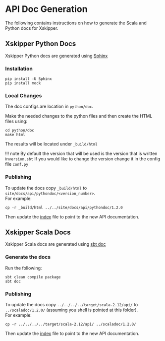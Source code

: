 <!--
 -- Copyright 2021 IBM Corp.
 -- SPDX-License-Identifier: Apache-2.0
 -->

# API Doc Generation

The following contains instructions on how to generate the Scala and Python docs for Xskipper.

## Xskipper Python Docs

Xskipper Python docs are generated using [Sphinx](https://www.sphinx-doc.org/en/master/)

### Installation

```
pip install -U Sphinx
pip install mock
```

### Local Changes

The doc configs are location in `python/doc`.

Make the needed changes to the python files and then create the HTML files using:

```
cd python/doc
make html
```

The results will be located under `_build/html`

!!! note
    By default the version that will be used is the version that is written in`version.sbt`
    If you would like to change the version change it in the config file `conf.py`

### Publishing

To update the docs copy `_build/html` to `site/docs/api/pythondoc/<version_number>`.  
For example:

```
cp -r _build/html ../../site/docs/api/pythondoc/1.2.0
```

Then update the [index](/site/docs/api/pythondoc/index.html) file to point to the new API documentation.

## Xskipper Scala Docs

Xskipper Scala docs are generated using [sbt doc](https://www.scala-sbt.org/1.x/docs/Howto-Scaladoc.html)

### Generate the docs

Run the following:

```
sbt clean compile package
sbt doc
```

### Publishing

To update the docs copy `../../../../target/scala-2.12/api/` to `../scaladoc/1.2.0/` (assuming you shell is pointed at this folder).  
For example:

```
cp -r ../../../../target/scala-2.12/api/ ../scaladoc/1.2.0/
```

Then update the [index](/site/docs/api/scaladoc/index.html) file to point to the new API documentation.